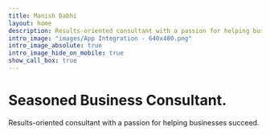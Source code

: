 ```yaml
---
title: Manish Dabhi
layout: home
description: Results-oriented consultant with a passion for helping businesses succeed.
intro_image: "images/App Integration - 640x480.png"
intro_image_absolute: true
intro_image_hide_on_mobile: true
show_call_box: true
---
```


# Seasoned Business Consultant.

Results-oriented consultant with a passion for helping businesses succeed.
